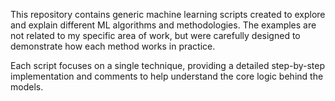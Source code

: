 This repository contains generic machine learning scripts created to explore and explain different ML algorithms and methodologies.
The examples are not related to my specific area of work, but were carefully designed to demonstrate how each method works in practice.

Each script focuses on a single technique, providing a detailed step-by-step implementation and comments to help understand the core logic behind the models.

